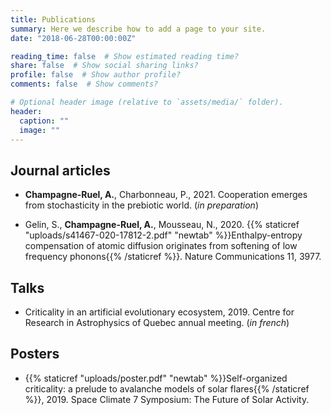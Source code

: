 ```yaml
---
title: Publications
summary: Here we describe how to add a page to your site.
date: "2018-06-28T00:00:00Z"

reading_time: false  # Show estimated reading time?
share: false  # Show social sharing links?
profile: false  # Show author profile?
comments: false  # Show comments?

# Optional header image (relative to `assets/media/` folder).
header:
  caption: ""
  image: ""
---
```


## Journal articles

- **Champagne-Ruel, A.**, Charbonneau, P., 2021. Cooperation emerges from stochasticity in the prebiotic world. (*in preparation*)

- Gelin, S., **Champagne-Ruel, A.**, Mousseau, N., 2020. {{% staticref "uploads/s41467-020-17812-2.pdf" "newtab" %}}Enthalpy-entropy compensation of atomic diffusion originates from softening of low frequency phonons{{% /staticref %}}. Nature Communications 11, 3977.

## Talks

- Criticality in an artificial evolutionary ecosystem, 2019. Centre for Research in Astrophysics of Quebec annual meeting.  (*in french*)

## Posters

- {{% staticref "uploads/poster.pdf" "newtab" %}}Self-organized criticality: a prelude to avalanche models of solar flares{{% /staticref %}}, 2019. Space Climate 7 Symposium: The Future of Solar Activity.

